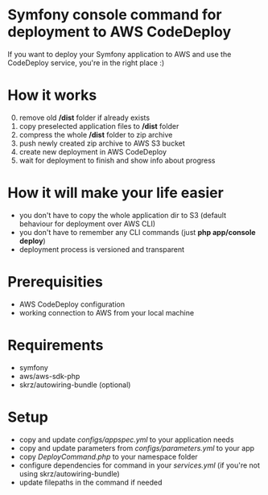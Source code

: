 # Symfony console command for deployment to AWS CodeDeploy
If you want to deploy your Symfony application to AWS and use the CodeDeploy service, you're in the right place :)

# How it works
0. remove old **/dist** folder if already exists
1. copy preselected application files to **/dist** folder
2. compress the whole **/dist** folder to zip archive
3. push newly created zip archive to AWS S3 bucket
4. create new deployment in AWS CodeDeploy
5. wait for deployment to finish and show info about progress

# How it will make your life easier
- you don't have to copy the whole application dir to S3 (default behaviour for deployment over AWS CLI)
- you don't have to remember any CLI commands (just **php app/console deploy**)
- deployment process is versioned and transparent

# Prerequisities
- AWS CodeDeploy configuration
- working connection to AWS from your local machine

# Requirements
- symfony
- aws/aws-sdk-php
- skrz/autowiring-bundle (optional)

# Setup
- copy and update *configs/appspec.yml* to your application needs
- copy and update parameters from *configs/parameters.yml* to your app
- copy *DeployCommand.php* to your namespace folder
- configure dependencies for command in your *services.yml* (if you're not using skrz/autowiring-bundle)
- update filepaths in the command if needed

